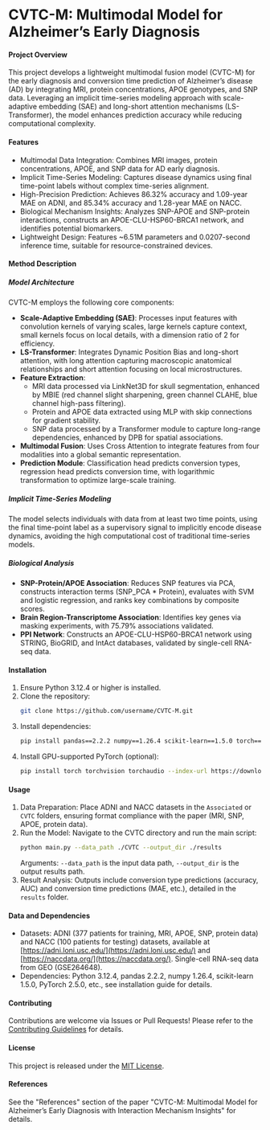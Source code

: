 # CVTC-M: Multimodal Model for Alzheimer’s Early Diagnosis

#### Project Overview
This project develops a lightweight multimodal fusion model (CVTC-M) for the early diagnosis and conversion time prediction of Alzheimer’s disease (AD) by integrating MRI, protein concentrations, APOE genotypes, and SNP data. Leveraging an implicit time-series modeling approach with scale-adaptive embedding (SAE) and long-short attention mechanisms (LS-Transformer), the model enhances prediction accuracy while reducing computational complexity.

#### Features
- Multimodal Data Integration: Combines MRI images, protein concentrations, APOE, and SNP data for AD early diagnosis.
- Implicit Time-Series Modeling: Captures disease dynamics using final time-point labels without complex time-series alignment.
- High-Precision Prediction: Achieves 86.32% accuracy and 1.09-year MAE on ADNI, and 85.34% accuracy and 1.28-year MAE on NACC.
- Biological Mechanism Insights: Analyzes SNP-APOE and SNP-protein interactions, constructs an APOE-CLU-HSP60-BRCA1 network, and identifies potential biomarkers.
- Lightweight Design: Features ~6.51M parameters and 0.0207-second inference time, suitable for resource-constrained devices.

#### Method Description
##### Model Architecture
CVTC-M employs the following core components:
- **Scale-Adaptive Embedding (SAE)**: Processes input features with convolution kernels of varying scales, large kernels capture context, small kernels focus on local details, with a dimension ratio of 2 for efficiency.
- **LS-Transformer**: Integrates Dynamic Position Bias and long-short attention, with long attention capturing macroscopic anatomical relationships and short attention focusing on local microstructures.
- **Feature Extraction**:
  - MRI data processed via LinkNet3D for skull segmentation, enhanced by MBIE (red channel slight sharpening, green channel CLAHE, blue channel high-pass filtering).
  - Protein and APOE data extracted using MLP with skip connections for gradient stability.
  - SNP data processed by a Transformer module to capture long-range dependencies, enhanced by DPB for spatial associations.
- **Multimodal Fusion**: Uses Cross Attention to integrate features from four modalities into a global semantic representation.
- **Prediction Module**: Classification head predicts conversion types, regression head predicts conversion time, with logarithmic transformation to optimize large-scale training.

##### Implicit Time-Series Modeling
The model selects individuals with data from at least two time points, using the final time-point label as a supervisory signal to implicitly encode disease dynamics, avoiding the high computational cost of traditional time-series models.

##### Biological Analysis
- **SNP-Protein/APOE Association**: Reduces SNP features via PCA, constructs interaction terms (SNP_PCA * Protein), evaluates with SVM and logistic regression, and ranks key combinations by composite scores.
- **Brain Region-Transcriptome Association**: Identifies key genes via masking experiments, with 75.79% associations validated.
- **PPI Network**: Constructs an APOE-CLU-HSP60-BRCA1 network using STRING, BioGRID, and IntAct databases, validated by single-cell RNA-seq data.

#### Installation
1. Ensure Python 3.12.4 or higher is installed.
2. Clone the repository:
   ```bash
   git clone https://github.com/username/CVTC-M.git
   ```
3. Install dependencies:
   ```bash
   pip install pandas==2.2.2 numpy==1.26.4 scikit-learn==1.5.0 torch==2.5.0 scipy==1.14.0 nibabel==5.3.2 matplotlib==3.8.4
   ```
4. Install GPU-supported PyTorch (optional):
   ```bash
   pip install torch torchvision torchaudio --index-url https://download.pytorch.org/whl/cu121
   ```

#### Usage
1. Data Preparation: Place ADNI and NACC datasets in the `Associated` or `CVTC` folders, ensuring format compliance with the paper (MRI, SNP, APOE, protein data).
2. Run the Model:
   Navigate to the CVTC directory and run the main script:
     ```bash
   python main.py --data_path ./CVTC --output_dir ./results
     ```
   Arguments: `--data_path` is the input data path, `--output_dir` is the output results path.
3. Result Analysis: Outputs include conversion type predictions (accuracy, AUC) and conversion time predictions (MAE, etc.), detailed in the `results` folder.

#### Data and Dependencies
- Datasets: ADNI (377 patients for training, MRI, APOE, SNP, protein data) and NACC (100 patients for testing) datasets, available at [https://adni.loni.usc.edu/](https://adni.loni.usc.edu/) and [https://naccdata.org/](https://naccdata.org/). Single-cell RNA-seq data from GEO (GSE264648).
- Dependencies: Python 3.12.4, pandas 2.2.2, numpy 1.26.4, scikit-learn 1.5.0, PyTorch 2.5.0, etc., see installation guide for details.

#### Contributing
Contributions are welcome via Issues or Pull Requests! Please refer to the [Contributing Guidelines](CONTRIBUTING.md) for details.

#### License
This project is released under the [MIT License](LICENSE).

#### References
See the "References" section of the paper "CVTC-M: Multimodal Model for Alzheimer’s Early Diagnosis with Interaction Mechanism Insights" for details.
